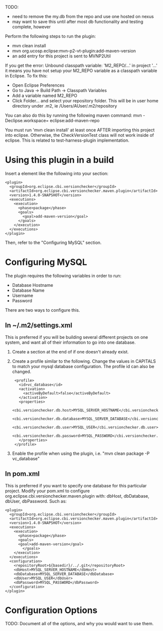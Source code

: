 TODO:

* need to remove the my.db from the repo and use one hosted on nexus
* may want to save this until after most db functionality and testing complete, however

Perform the following steps to run the plugin:

* mvn clean install
* mvn org.ucosp.eclipse:mvn-p2-vt-plugin:add-maven-version
* an add entry for this project is sent to MVNP2Util

If you get the error:
Unbound classpath variable: 'M2_REPO/...' in project '...' it means you have not setup your M2_REPO variable as a classpath variable in Eclipse. To fix this:

* Open Eclipse Preferences
* Go to Java -> Build Path -> Classpath Variables
* Add a variable named M2_REPO
* Click Folder... and select your repository folder. This will be in user home directory under .m2, ie /Users/AUser/.m2/repository

You can also do this by running the following maven command:
mvn -Declipse.workspace=<path-to-eclipse-workspace> eclipse:add-maven-repo

You must run 'mvn clean install' at least once AFTER importing this project into eclipse.
Otherwise, the CheckVersionTest class will not work inside of eclipse. This is related
to test-harness-plugin implementation. 

Using this plugin in a build
============================

Insert a <plugin> element like the following into your <plugins> section:

<b></b>

    <plugin>
      <groupId>org.eclipse.cbi.versionchecker</groupId>
      <artifactId>org.eclipse.cbi.versionchecker.maven.plugin</artifactId>
      <version>1.4.0-SNAPSHOT</version>
      <executions>
        <execution>
          <phase>package</phase>
          <goals>
            <goal>add-maven-version</goal>
          </goals>
        </execution>
      </executions>
    </plugin>

Then, refer to the "Configuring MySQL" section.

Configuring MySQL
=================

The plugin requires the following variables in order to run:
* Database Hostname
* Database Name
* Username
* Password

There are two ways to configure this.

In ~/.m2/settings.xml
---------------------

This is preferred if you will be building several different projects on one system, and want all of their information to go into one database.

1. Create a <profiles> section at the end of <settings> if one doesn't already exist.

2. Create a profile similar to the following. Change the values in CAPITALS to match your mysql database configuration. The profile id can also be changed.

        <profile>
          <id>vc_database</id>
          <activation>
            <activeByDefault>false</activeByDefault>
          </activation>
          <properties>
            <cbi.versionchecker.db.host>MYSQL_SERVER_HOSTNAME</cbi.versionchecker.db.host>
            <cbi.versionchecker.db.database>MYSQL_SERVER_DATABASE</cbi.versionchecker.db.database>
            <cbi.versionchecker.db.user>MYSQL_USER</cbi.versionchecker.db.user>
            <cbi.versionchecker.db.password>MYSQL_PASSWORD</cbi.versionchecker.db.password>
          </properties>
        </profile>

3. Enable the profile when using the plugin, i.e. "mvn clean package -P vc_database"

In pom.xml
----------

This is preferred if you want to specify one database for this particular project.
Modify your pom.xml to configure org.eclipse.cbi.versionchecker.maven.plugin with: dbHost, dbDatabase, dbUser, dbPassword. Such as:

    <plugin>
      <groupId>org.eclipse.cbi.versionchecker</groupId>
      <artifactId>org.eclipse.cbi.versionchecker.maven.plugin</artifactId>
      <version>1.4.0-SNAPSHOT</version>
      <executions>
        <execution>
          <phase>package</phase>
          <goals>
          <goal>add-maven-version</goal>
            </goals>
        </execution>
      </executions>
      <configuration>
        <repositoryRoot>${basedir}/../.git</repositoryRoot>
        <dbHost>MYSQL_SERVER_HOSTNAME</dbHost>
        <dbDatabase>MYSQL_SERVER_DATABASE</dbDatabase>
        <dbUser>MYSQL_USER</dbUser>
        <dbPassword>MYSQL_PASSWORD</dbPassword>
      </configuration>
    </plugin>

Configuration Options
=====================

TODO: Document all of the options, and why you would want to use them.

